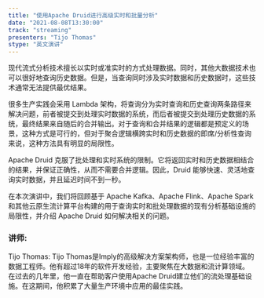 ```yaml
---
title: "使用Apache Druid进行高级实时和批量分析"
date: "2021-08-08T13:30:00" 
track: "streaming"
presenters: "Tijo Thomas"
stype: "英文演讲"
---
```

现代流式分析技术擅长以实时或准实时的方式处理数据。同时，其他大数据技术也可以很好地查询历史数据。但是，当查询同时涉及实时数据和历史数据时，这些技术通常无法提供最优结果。

很多生产实践会采用 Lambda 架构，将查询分为实时查询和历史查询两条路径来解决问题，前者被提交到处理实时数据的系统，而后者被提交到处理历史数据的系统，最终结果来自随后的合并输出。对于查询和合并结果的逻辑都是预定义的场景，这种方式是可行的，但对于聚合逻辑横跨实时和历史数据的即席/分析性查询来说，这种方法具有明显的局限性。

Apache Druid 克服了批处理和实时系统的限制。它将返回实时和历史数据相结合的结果，并保证正确性，从而不需要合并逻辑。因此，Druid 能够快速、灵活地查询实时数据，并且延迟时间不到一秒。

在本次演讲中，我们将回顾基于 Apache Kafka、Apache Flink、Apache Spark 和其他云原生流计算平台构建的用于查询实时和批处理数据的现有分析基础设施的局限性，并介绍 Apache Druid 如何解决相关的问题。
 ### 讲师: 
 Tijo Thomas: Tijo Thomas是Imply的高级解决方案架构师，也是一位经验丰富的数据工程师。他有超过18年的软件开发经验，主要聚焦在大数据和流计算领域。在过去的几年里，他一直在帮助客户使用Apache Druid建立他们的流处理基础设施。在这期间，他积累了大量生产环境中应用的最佳实践。